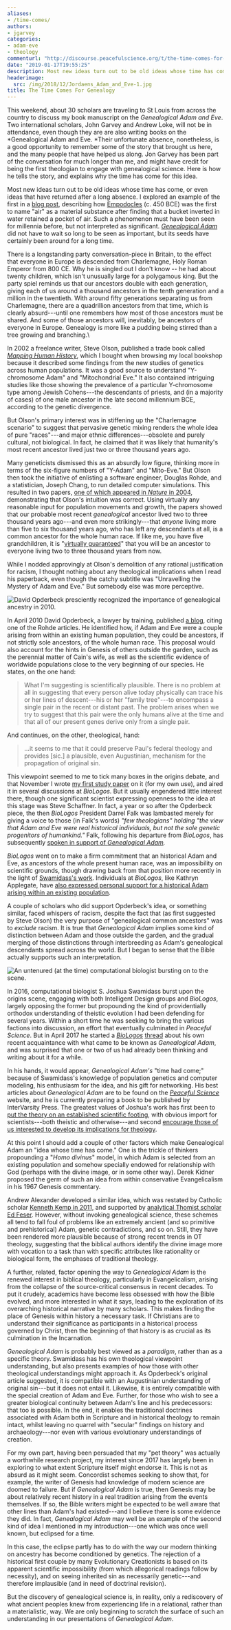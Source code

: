 ```yaml
---
aliases:
- /time-comes/
authors:
- jgarvey
categories:
- adam-eve
- theology
commenturl: "http://discourse.peacefulscience.org/t/the-time-comes-for-genealogy/3980"
date: "2019-01-17T19:55:25"
description: Most new ideas turn out to be old ideas whose time has come, or even ideas that have returned after a long absence. The Genealogical Adam's time has come.
headerimage:
  src: /img/2018/12/Jordaens_Adam_and_Eve-1.jpg
title: The Time Comes For Genealogy
---
```


This weekend, about 30 scholars are traveling to St Louis from across the country to discuss my book manuscript on the *Genealogical Adam and Eve*. Two international scholars, John Garvey and Andrew Loke, will not be in attendance, even though they are are also writing books on the *Genealogical Adam and Eve. *Their unfortunate absence, nonetheless, is a good opportunity to remember some of the story that brought us here, and the many people that have helped us along. Jon Garvey has been part of the conversation for much longer than me, and might have credit for being the first theologian to engage with genealogical science. Here is how he tells the story, and explains why the time has come for this idea.

Most new ideas turn out to be old ideas whose time has come, or even ideas that have returned after a long absence. I explored an example of the first in a [blog post](http://potiphar.jongarvey.co.uk/2016/01/16/a-short-history-of-air/), describing how [Empodocles](https://en.wikipedia.org/wiki/Empedocles) (c. 450 BCE) was the first to name "air" as a material substance after finding that a bucket inverted in water retained a pocket of air. Such a phenomenon must have been seen for millennia before, but not interpreted as significant. *[Genealogical Adam](https://peacefulscience.org/genealogical-rapprochement/)* did not have to wait so long to be seen as important, but its seeds have certainly been around for a long time.

There is a longstanding party conversation-piece in Britain, to the effect that everyone in Europe is descended from Charlemagne, Holy Roman Emperor from 800 CE. Why he is singled out I don't know -- he had about twenty children, which isn't unusually large for a polygamous king. But the party spiel reminds us that our ancestors double with each generation, giving each of us around a thousand ancestors in the tenth generation and a million in the twentieth. With around fifty generations separating us from Charlemagne, there are a quadrillion ancestors from that time, which is clearly absurd---until one remembers how most of those ancestors must be shared. And some of those ancestors will, inevitably, be ancestors of everyone in Europe. Genealogy is more like a pudding being stirred than a tree growing and branching.\

In 2002 a freelance writer, Steve Olson, published a trade book called *[Mapping Human History](https://www.amazon.com/Mapping-Human-History-Common-Origins/dp/0618352104?tag=swamidass-20)*, which I bought when browsing my local bookshop because it described some findings from the new studies of genetics across human populations. It was a good source to understand "Y-chromosome Adam" and "Mitochondrial Eve." It also contained intriguing studies like those showing the prevalence of a particular Y-chromosome type among Jewish Cohens---the descendants of priests, and (in a majority of cases) of one male ancestor in the late second millennium BCE, according to the genetic divergence.

But Olson's primary interest was in stiffening up the "Charlemagne scenario" to suggest that pervasive genetic mixing renders the whole idea of pure "races"---and major ethnic differences---obsolete and purely cultural, not biological. In fact, he claimed that it was likely that humanity's most recent ancestor lived just two or three thousand years ago.

Many geneticists dismissed this as an absurdly low figure, thinking more in terms of the six-figure numbers of "Y-Adam" and "Mito-Eve." But Olson then took the initiative of enlisting a software engineer, Douglas Rohde, and a statistician, Joseph Chang, to run detailed computer simulations. This resulted in two papers, [one of which appeared in *Nature* in 2004](http://www.stat.yale.edu/~jtc5/papers/CommonAncestors/NatureCommonAncestors-Article.pdf), demonstrating that Olson's intuition was correct. Using virtually any reasonable input for population movements and growth, the papers showed that our probable most recent *genealogical* ancestor lived two to three thousand years ago---and even more strikingly---that *anyone* living more than five to six thousand years ago, who has left any descendants at all, is a common ancestor for the whole human race. If like me, you have five grandchildren, it is "[virtually guaranteed](https://en.wikipedia.org/wiki/Steve_Olson_(writer)#Research_on_ancestry)" that you will be an ancestor to everyone living two to three thousand years from now.

While I nodded approvingly at Olson's demolition of any rational justification for racism, I thought nothing about any theological implications when I read his paperback, even though the catchy subtitle was "Unravelling the Mystery of Adam and Eve." But somebody else was more perceptive.

![David Opderbeck presciently recognized the importance of genealogical ancestry in 2010.](/img/2018/12/Opderbeck.jpg)

In April 2010 David Opderbeck, a lawyer by training, published [a blog](https://biologos.org/blogs/archive/a-historical-adam), citing one of the Rohde articles. He identified how, if Adam and Eve were a couple arising from within an existing human population, they could be ancestors, if not strictly sole ancestors, of the whole human race. This proposal would also account for the hints in Genesis of others outside the garden, such as the perennial matter of Cain's wife, as well as the scientific evidence of worldwide populations close to the very beginning of our species. He states, on the one hand:

> What I'm suggesting is scientifically plausible. There is no problem at all in suggesting that every person alive today physically can trace his or her lines of descent---his or her "family tree"---to encompass a single pair in the recent or distant past. The problem arises when we try to suggest that this pair were the only humans alive at the time and that all of our present genes derive only from a single pair.

And continues, on the other, theological, hand:

> ...it seems to me that it could preserve Paul's federal theology and provides \[sic.\] a plausible, even Augustinian, mechanism for the propagation of original sin.

This viewpoint seemed to me to tick many boxes in the origins debate, and that November I wrote [my first study paper](https://zenodo.org/record/1336742#.XBvuI81MHIU) on it (for my own use), and aired it in several discussions at *BioLogos*. But it usually engendered little interest there, though one significant scientist expressing openness to the idea at this stage was Steve Schaffner. In fact, a year or so after the Opderbeck piece, the then *BioLogos* President Darrel Falk was lambasted merely for giving a voice to those (in Falk's words) *"few theologians" holding "the view that Adam and Eve were real historical individuals, but not the sole genetic progenitors of humankind."* Falk, following his departure from *BioLogos*, has subsequently [spoken in support of *Genealogical Adam*](https://peacefulscience.org/genealogical-rapprochement/)*.*

*BioLogos* went on to make a firm commitment that an historical Adam and Eve, as ancestors of the whole present human race, was an impossibility on scientific grounds, though drawing back from that position more recently in the light of [Swamidass's work](https://biologos.org/blogs/deborah-haarsma-the-presidents-notebook/on-geniality-and-genealogy). Individuals at *BioLogos*, like Kathryn Applegate, have [also expressed personal support for a historical Adam arising within an existing population](https://biologos.org/blogs/kathryn-applegate-endless-forms-most-beautiful/why-i-think-adam-was-a-real-person-in-history).

A couple of scholars who did support Opderbeck's idea, or something similar, faced whispers of racism, despite the fact that (as first suggested by Steve Olson) the very purpose of "genealogical common ancestors" was to *exclude* racism. It is true that *Genealogical Adam* implies some kind of distinction between Adam and those outside the garden, and the gradual merging of those distinctions through interbreeding as Adam's genealogical descendants spread across the world. But I began to sense that the Bible actually supports such an interpretation.

![An untenured (at the time) computational biologist bursting on to the scene.](/img/2018/12/Swamidass.jpg)

In 2016, computational biologist S. Joshua Swamidass burst upon the origins scene, engaging with both Intelligent Design groups and *BioLogos*, largely opposing the former but propounding the kind of providentially orthodox understanding of theistic evolution I had been defending for several years. Within a short time he was seeking to bring the various factions into discussion, an effort that eventually culminated in *Peaceful Science*. But in April 2017 he started a *[BioLogos](https://discourse.biologos.org/t/genealogical-is-not-genetic/35659)* [thread](https://discourse.biologos.org/t/genealogical-is-not-genetic/35659) about his own recent acquaintance with what came to be known as *Genealogical Adam*, and was surprised that one or two of us had already been thinking and writing about it for a while.

In his hands, it would appear, *Genealogical Adam's* "time had come;" because of Swamidass's knowledge of population genetics and computer modeling, his enthusiasm for the idea, and his gift for networking. His best articles about *Genealogical Adam* are to be found on the [*Peaceful Science*](https://peacefulscience.org/) website, and he is currently preparing a book to be published by InterVarsity Press. The greatest values of Joshua's work has first been to [put the theory on an established scientific footing](https://asa3.org/ASA/PSCF/2018/PSCF3-18Swamidass.pdf), with obvious import for scientists---both theistic and otherwise---and second [encourage those of us interested to develop its implications for theology](http://henrycenter.tiu.edu/2017/06/a-genealogical-adam-and-eve-in-evolution/).

At this point I should add a couple of other factors which make Genealogical Adam an "idea whose time has come." One is the trickle of thinkers propounding a "*Homo divinus*" model, in which Adam is selected from an existing population and somehow specially endowed for relationship with God (perhaps with the divine image, or in some other way). Derek Kidner proposed the germ of such an idea from within conservative Evangelicalism in his 1967 Genesis commentary.

Andrew Alexander developed a similar idea, which was restated by Catholic scholar [Kenneth Kemp in 2011](https://www3.nd.edu/~afreddos/papers/kemp-monogenism.pdf), and supported by [analytical Thomist scholar Ed Feser](http://edwardfeser.blogspot.com/2011/09/monkey-in-your-soul.html). However, without invoking genealogical science, these schemes all tend to fall foul of problems like an extremely ancient (and so primitive and prehistorical) Adam, genetic contradictions, and so on. Still, they have been rendered more plausible because of strong recent trends in OT theology, suggesting that the biblical authors identify the divine image more with vocation to a task than with specific attributes like rationality or biological form, the emphases of traditional theology.

A further, related, factor opening the way to *Genealogical Adam* is the renewed interest in biblical theology, particularly in Evangelicalism, arising from the collapse of the source-critical consensus in recent decades. To put it crudely, academics have become less obsessed with how the Bible evolved, and more interested in what it says, leading to the exploration of its overarching historical narrative by many scholars. This makes finding the place of Genesis within history a necessary task. If Christians are to understand their significance as participants in a historical process governed by Christ, then the beginning of that history is as crucial as its culmination in the Incarnation.

*Genealogical Adam* is probably best viewed as a *paradigm*, rather than as a specific theory. Swamidass has his own theological viewpoint understanding, but also presents examples of how those with other theological understandings might approach it. As Opderbeck's original article suggested, it is compatible with an Augustinian understanding of original sin---but it does not entail it. Likewise, it is entirely compatible with the special creation of Adam and Eve. Further, for those who wish to see a greater biological continuity between Adam's line and his predecessors: that too is possible. In the end, it enables the traditional doctrines associated with Adam both in Scripture and in historical theology to remain intact, whilst leaving no quarrel with "secular" findings on history and archaeology---nor even with various evolutionary understandings of creation.

For my own part, having been persuaded that my "pet theory" was actually a worthwhile research project, my interest since 2017 has largely been in exploring to what extent Scripture itself might endorse it. This is not as absurd as it might seem. Concordist schemes seeking to show that, for example, the writer of Genesis had knowledge of modern science are doomed to failure. But if *Genealogical Adam* is true, then Genesis may be about relatively recent history in a real tradition arising from the events themselves. If so, the Bible writers might be expected to be well aware that other lines than Adam's had existed---and I believe there is some evidence they did. In fact, *Genealogical Adam* may well be an example of the second kind of idea I mentioned in my introduction---one which was once well known, but eclipsed for a time.

In this case, the eclipse partly has to do with the way our modern thinking on ancestry has become conditioned by genetics. The rejection of a historical first couple by many Evolutionary Creationists is based on its apparent scientific impossibility (from which allegorical readings follow by necessity), and on seeing inherited sin as necessarily genetic---and therefore implausible (and in need of doctrinal revision).

But the discovery of genealogical science is, in reality, only a rediscovery of what ancient peoples knew from experiencing life in a relational, rather than a materialistic, way. We are only beginning to scratch the surface of such an understanding in our presentations of *Genealogical Adam*.
